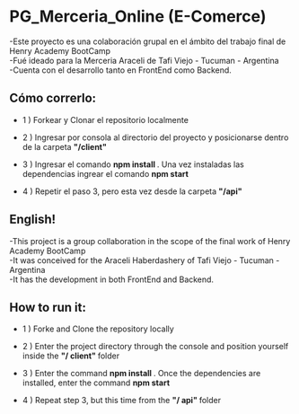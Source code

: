 # PG_Merceria_Online (E-Comerce)

  -Este proyecto es una colaboración grupal en el ámbito del trabajo final de Henry Academy BootCamp 
<br/>
  -Fué ideado para la Merceria Araceli de Tafi Viejo - Tucuman - Argentina
<br/>
  -Cuenta con el desarrollo tanto en FrontEnd como Backend.
<br/>

## Cómo correrlo: 

 - 1 ) Forkear y Clonar el repositorio localmente

 - 2 ) Ingresar por consola al directorio del proyecto y posicionarse dentro de la carpeta  <b>"/client"</b>

 - 3 ) Ingresar el comando <b> npm install </b>  . Una vez instaladas las dependencias ingrear el comando <b> npm start </b>

 - 4 ) Repetir el paso 3, pero esta vez desde la carpeta <b> "/api" </b>     

 
 
## English!

  -This project is a group collaboration in the scope of the final work of Henry Academy BootCamp
<br/>
  -It was conceived for the Araceli Haberdashery of Tafi Viejo - Tucuman - Argentina
<br/>
  -It has the development in both FrontEnd and Backend.
<br/>

## How to run it:

 - 1 ) Forke and Clone the repository locally

 - 2 ) Enter the project directory through the console and position yourself inside the <b> "/ client" </b> folder

 - 3 ) Enter the command <b> npm install </b>. Once the dependencies are installed, enter the command <b> npm start </b>

 - 4 ) Repeat step 3, but this time from the <b> "/ api" </b> folder
 
 
 
 
 
 
 
 
 
 
 
